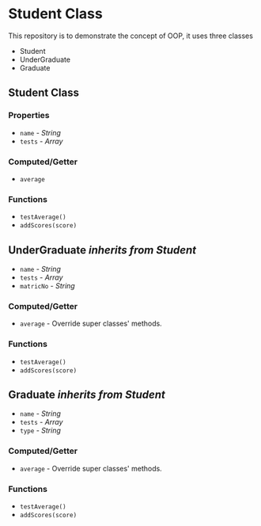 # Student Class

This repository is to demonstrate the concept of OOP, it uses three classes

- Student
- UnderGraduate
- Graduate

## Student Class

### Properties

- `name` - *String*
- `tests` - *Array*


### Computed/Getter

- `average`

### Functions

- `testAverage()`
- `addScores(score)`


## UnderGraduate *inherits from Student*


- `name` - *String*
- `tests` - *Array*
- `matricNo` - *String*

### Computed/Getter

- `average` - Override super classes' methods.

### Functions

- `testAverage()`
- `addScores(score)`


## Graduate *inherits from Student*


- `name` - *String*
- `tests` - *Array*
- `type` - *String*

### Computed/Getter

- `average` - Override super classes' methods.

### Functions

- `testAverage()`
- `addScores(score)`
